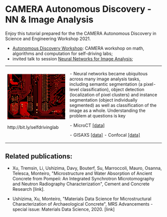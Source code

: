 # CAMERA Autonomous Discovery - NN & Image Analysis

Enjoy this tutorial prepared for the the CAMERA Autonomous Discovery in Science and Engineering Workshop 2021. 
-	[Autonomous Discovery Workshop](https://autonomous-discovery.lbl.gov/): CAMERA workshop on math, algorithms and computation for self-driving labs;
-	invited talk to session [Neural Networks for Image Analysis](https://autonomous-discovery.lbl.gov/agenda/day-1-april-20th);

<table border="0">
 <tr>
    <td>
     <img src="https://github.com/dani-lbnl/CAMERA_workshop2021/blob/main/selfdrive.png" width="400"> 
     <p> http://bit.ly/selfdrivinglab
    </td>
    <td>
     <p>
      - Neural networks became ubiquitous across many image analysis tasks, including semantic segmentation (a pixel-level classification), object detection (localization of pixel clusters) and instance segmentation (object individually segmented) as well as classification of the image as a whole. Understanding the problem at questions is key    
      <p>
      - MicroCT <a href="https://zenodo.org/record/3890837#.Xue18WpKiA1">[data]</a> <p>
      - GISAXS <a href="https://github.com/dani-lbnl/CAMERA_workshop2021/blob/main/confocal.png">[data]</a>
      - Confocal <a href="https://github.com/dani-lbnl/CAMERA_workshop2021/blob/main/confocal.png">[data]</a>
      </td>
 </tr>
</table>

## Related publications:
 - Xu, Tremsin, Li, Ushizima, Davy, Bouterf, Su, Marroccoli, Mauro, Osanna, Telesca, Monteiro, "Microstructure and Water Absorption of Ancient Concrete from Pompeii: An Integrated Synchrotron Microtomography and Neutron Radiography Characterization", Cement and Concrete Research [link].

 - Ushizima, Xu, Monteiro, "Materials Data Science for Microstructural Characterization of Archaeological Concrete", MRS Advancements - special issue: Materials Data Science, 2020. [link]
